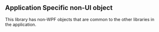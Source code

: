 ## Application Specific non-UI object

This library has non-WPF objects that are common to the other libraries in the application.